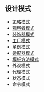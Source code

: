## 设计模式

- [策略模式](https://github.com/27392/java-notes/blob/master/src/main/java/cn/haohaoli/book/headfirst/strategy/%E7%AD%96%E7%95%A5%E6%A8%A1%E5%BC%8F.md)
- [观察者模式](https://github.com/27392/java-notes/blob/master/src/main/java/cn/haohaoli/book/headfirst/observer/%E8%A7%82%E5%AF%9F%E8%80%85%E6%A8%A1%E5%BC%8F.md)
- [装饰器模式](https://github.com/27392/java-notes/blob/master/src/main/java/cn/haohaoli/book/headfirst/decorator/%E8%A3%85%E9%A5%B0%E5%99%A8%E6%A8%A1%E5%BC%8F.md)
- [工厂模式](https://github.com/27392/java-notes/blob/master/src/main/java/cn/haohaoli/book/headfirst/factory/%E5%B7%A5%E5%8E%82%E6%A8%A1%E5%BC%8F.md)
- [单例模式](https://github.com/27392/java-notes/blob/master/src/main/java/cn/haohaoli/book/headfirst/singleton/%E5%8D%95%E4%BE%8B%E6%A8%A1%E5%BC%8F.md)
- [适配器模式](https://github.com/27392/java-notes/blob/master/src/main/java/cn/haohaoli/book/headfirst/adapter/%E9%80%82%E9%85%8D%E5%99%A8%E6%A8%A1%E5%BC%8F.md)
- [模板方法模式](https://github.com/27392/java-notes/blob/master/src/main/java/cn/haohaoli/book/headfirst/template/%E6%A8%A1%E6%9D%BF%E6%96%B9%E6%B3%95%E6%A8%A1%E5%BC%8F.md)
- 外观模式
- 代理模式
- 状态模式
- 命令模式
